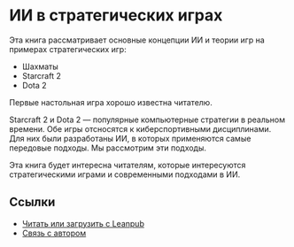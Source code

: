 # ИИ в стратегических играх

Эта книга рассматривает основные концепции ИИ и теории игр на примерах стратегических игр:

* Шахматы
* Starcraft 2
* Dota 2

Первые настольная игра хорошо известна читателю.

Starcraft 2 и Dota 2 — популярные компьютерные стратегии в реальном времени. Обе игры отсносятся к киберспортивными дисциплинами. Для них были разработаны ИИ, в которых применяются самые передовые подходы. Мы рассмотрим эти подходы.

Эта книга будет интересна читателям, которые интересуются стратегическими играми и современными подходами в ИИ.

## Ссылки

* [Читать или загрузить с Leanpub](https://leanpub.com/strategy-games-ai)
* [Связь с автором](mailto:petrsum@gmail.com)
